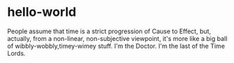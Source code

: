 # hello-world
People assume that time is a strict progression of Cause to Effect, but, actually, from a non-linear, non-subjective viewpoint, it's more like a big ball of wibbly-wobbly,timey-wimey stuff.
I'm the Doctor. I'm the last of the Time Lords.
